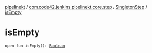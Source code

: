 [pipelinekt](../../index.md) / [com.code42.jenkins.pipelinekt.core.step](../index.md) / [SingletonStep](index.md) / [isEmpty](./is-empty.md)

# isEmpty

`open fun isEmpty(): `[`Boolean`](https://kotlinlang.org/api/latest/jvm/stdlib/kotlin/-boolean/index.html)